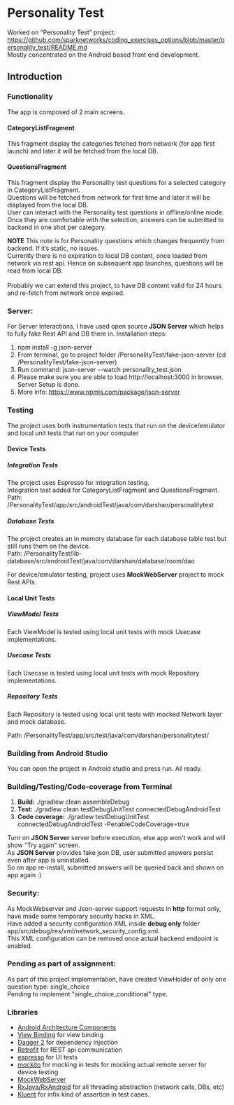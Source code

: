 Personality Test
===========================================================

Worked on “Personality Test” project: https://github.com/sparknetworks/coding_exercises_options/blob/master/personality_test/README.md<br/>
Mostly concentrated on the Android based front end development.

Introduction
-------------

### Functionality
The app is composed of 2 main screens.

#### CategoryListFragment
This fragment display the categories fetched from network (for app first launch) and later it will be fetched from the local DB.

#### QuestionsFragment
This fragment display the Personality test questions for a selected category in CategoryListFragment.<br/>
Questions will be fetched from network for first time and later it will be displayed from the local DB.<br/>
User can interact with the Personality test questions in offline/online mode. Once they are comfortable with the selection, answers can be submitted to backend in one shot per category.<br/>

**NOTE** This note is for Personality questions which changes frequently from backend. If it’s static, no issues.<br/>
Currently there is no expiration to local DB content, once loaded from network via rest api. Hence on subsequent app launches, questions will be read from local DB.<br/>  
Probably we can extend this project, to have DB content valid for 24 hours and re-fetch from network once expired.

### Server:
For Server interactions, I have used open source **JSON Server** which helps to fully fake Rest API and DB there in. 
Installation steps:
1. npm install -g json-server
2. From terminal, go to project folder /PersonalityTest/fake-json-server (cd /PersonalityTest/fake-json-server)
3. Run command: json-server --watch personality_test.json
4. Please make sure you are able to load http://localhost:3000 in browser. Server Setup is done.
5. More info: https://www.npmjs.com/package/json-server

### Testing
The project uses both instrumentation tests that run on the device/emulator and local unit tests that run on your computer

#### Device Tests
##### Integration Tests
The project uses Espresso for integration testing.<br/>
Integration test added for CategoryListFragment and QuestionsFragment.<br/>
Path: /PersonalityTest/app/src/androidTest/java/com/darshan/personalitytest

##### Database Tests
The project creates an in memory database for each database table test but still runs them on the device.<br/>
Path: /PersonalityTest/lib-database/src/androidTest/java/com/darshan/database/room/dao

For device/emulator testing, project uses **MockWebServer** project to mock Rest APIs.

#### Local Unit Tests
##### ViewModel Tests
Each ViewModel is tested using local unit tests with mock Usecase implementations.
##### Usecase Tests
Each Usecase is tested using local unit tests with mock Repository implementations.
##### Repository Tests
Each Repository is tested using local unit tests with mocked Network layer and mock database.

Path: /PersonalityTest/app/src/test/java/com/darshan/personalitytest/

### Building from Android Studio
You can open the project in Android studio and press run. All ready.

### Building/Testing/Code-coverage from Terminal
1. **Build:** ./gradlew clean assembleDebug
2. **Test:** ./gradlew clean testDebugUnitTest connectedDebugAndroidTest
3. **Code coverage:** ./gradlew testDebugUnitTest connectedDebugAndroidTest -PenableCodeCoverage=true

Turn on **JSON Server** server before execution, else app won't work and will show "Try again" screen.<br/>
As **JSON Server** provides fake json DB, user submitted answers persist even after app is uninstalled.<br/>
So on app re-install, submitted answers will be queried back and shown on app again :)     

### Security:
As MockWebserver and Json-server support requests in **http** format only, have made some temporary security hacks in XML.<br/> 
Have added a security configuration XML inside **debug only** folder app/src/debug/res/xml/network_security_config.xml.<br/>
This XML configuration can be removed once actual backend endpoint is enabled.

### Pending as part of assignment:
As part of this project implementation, have created ViewHolder of only one question type: single_choice<br/>
Pending to implement "single_choice_conditional" type. 

### Libraries

* [Android Architecture Components][arch]
* [View Binding][view-binding] for view binding
* [Dagger 2][dagger2] for dependency injection
* [Retrofit][retrofit] for REST api communication
* [espresso][espresso] for UI tests
* [mockito][mockito] for mocking in tests for mocking actual remote server for device testing
* [MockWebServer][mockwebserver]
* [RxJava/RxAndroid][rxandroidjava] for all threading abstraction (network calls, DBs, etc)
* [Kluent][kluent] for infix kind of assertion in test cases.


[arch]: https://developer.android.com/arch
[view-binding]: https://developer.android.com/topic/libraries/view-binding
[dagger2]: https://google.github.io/dagger
[retrofit]: http://square.github.io/retrofit
[espresso]: https://google.github.io/android-testing-support-library/docs/espresso/
[mockito]: http://site.mockito.org
[mockwebserver]: https://github.com/square/okhttp/tree/master/mockwebserver
[rxandroidjava]: https://github.com/ReactiveX/RxJava
[kluent]: https://github.com/MarkusAmshove/Kluent